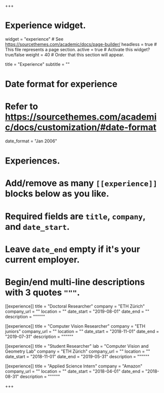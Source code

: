+++
# Experience widget.
widget = "experience"  # See https://sourcethemes.com/academic/docs/page-builder/
headless = true  # This file represents a page section.
active = true  # Activate this widget? true/false
weight = 40  # Order that this section will appear.

title = "Experience"
subtitle = ""

# Date format for experience
#   Refer to https://sourcethemes.com/academic/docs/customization/#date-format
date_format = "Jan 2006"

# Experiences.
#   Add/remove as many `[[experience]]` blocks below as you like.
#   Required fields are `title`, `company`, and `date_start`.
#   Leave `date_end` empty if it's your current employer.
#   Begin/end multi-line descriptions with 3 quotes `"""`.
[[experience]]
  title = "Doctoral Researcher"
  company = "ETH Zürich"
  company_url = ""
  location = ""
  date_start = "2019-08-01"
  date_end = ""
  description = """"""

[[experience]]
  title = "Computer Vision Researcher"
  company = "ETH juniors"
  company_url = ""
  location = ""
  date_start = "2018-11-01"
  date_end = "2019-07-31"
  description = """"""

[[experience]]
  title = "Student Researcher"
  lab = "Computer Vision and Geometry Lab"
  company = "ETH Zürich"
  company_url = ""
  location = ""
  date_start = "2018-11-01"
  date_end = "2019-05-31"
  description = """"""

[[experience]]
  title = "Applied Science Intern"
  company = "Amazon"
  company_url = ""
  location = ""
  date_start = "2018-04-01"
  date_end = "2018-08-31"
  description = """"""

+++
